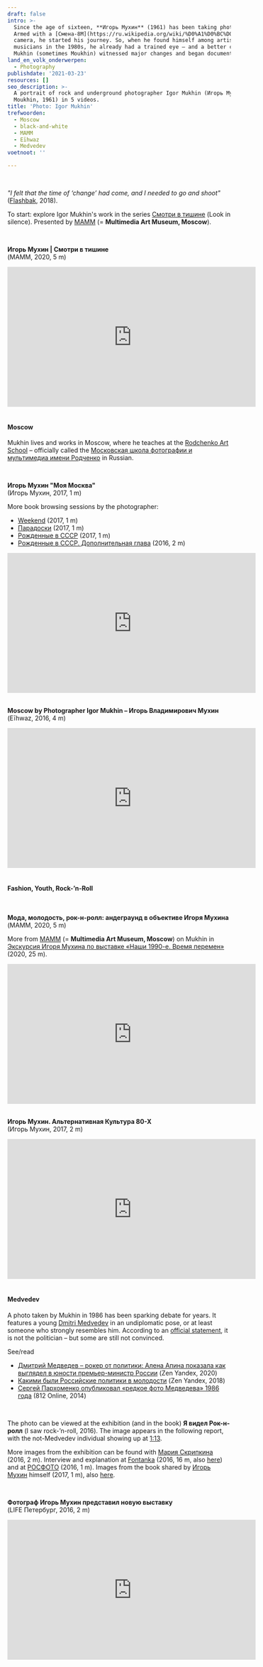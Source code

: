 ```yaml
---
draft: false
intro: >-
  Since the age of sixteen, **Игорь Мухин** (1961) has been taking photographs.
  Armed with a [Смена-8М](https://ru.wikipedia.org/wiki/%D0%A1%D0%BC%D0%B5%D0%BD%D0%B0-8%D0%9C)
  camera, he started his journey. So, when he found himself among artists and
  musicians in the 1980s, he already had a trained eye – and a better camera.
  Mukhin (sometimes Moukhin) witnessed major changes and began documenting them.
land_en_volk_onderwerpen:
  - Photography
publishdate: '2021-03-23'
resources: []
seo_description: >-
  A portrait of rock and underground photographer Igor Mukhin (Игорь Мухин, also
  Moukhin, 1961) in 5 videos.
title: 'Photo: Igor Mukhin'
trefwoorden:
  - Moscow
  - black-and-white
  - MAMM
  - Eīhwaz
  - Medvedev
voetnoot: ''

---
```


<br/>

*"I felt that the time of ‘change’ had come, and I needed to go and shoot"* ([Flashbak](https://flashbak.com/igor-mukhins-photographs-capture-the-underground-rock-scene-in-moscow-and-leningrad-at-the-tail-end-of-the-soviet-union-407848/), 2018).

To start: explore Igor Mukhin's work in the series [Смотри в тишине](https://youtube.com/playlist?list=PLpGDbpvCMqdPFjqj7AL7aHe6pcbUXfkaY) (Look in silence). Presented by [MAMM](http://mamm-mdf.ru/) (= **Multimedia Art Museum, Moscow**).

<br/>

**Игорь Мухин | Смотри в тишине** <br/>
(MAMM, 2020, 5 m)

<iframe width="560" height="315" src="https://www.youtube.com/embed/lGuGhiy1WUE" title="YouTube video player" frameborder="0" allow="accelerometer; autoplay; clipboard-write; encrypted-media; gyroscope; picture-in-picture" allowfullscreen></iframe>

<br/>
<br/>

#### Moscow

Mukhin lives and works in Moscow, where he teaches at the [Rodchenko Art School](https://mdfschool.ru/en/) – officially called the [Московская школа фотографии и мультимедиа имени Родченко](https://ru.wikipedia.org/wiki/%D0%9C%D0%BE%D1%81%D0%BA%D0%BE%D0%B2%D1%81%D0%BA%D0%B0%D1%8F_%D1%88%D0%BA%D0%BE%D0%BB%D0%B0_%D1%84%D0%BE%D1%82%D0%BE%D0%B3%D1%80%D0%B0%D1%84%D0%B8%D0%B8_%D0%B8_%D0%BC%D1%83%D0%BB%D1%8C%D1%82%D0%B8%D0%BC%D0%B5%D0%B4%D0%B8%D0%B0_%D0%B8%D0%BC%D0%B5%D0%BD%D0%B8_%D0%A0%D0%BE%D0%B4%D1%87%D0%B5%D0%BD%D0%BA%D0%BE) in Russian.

<br/>

**Игорь Мухин "Моя Москва"** <br/>
(Игорь Мухин, 2017, 1 m)

More book browsing sessions by the photographer:

- [Weekend](https://youtu.be/lE3Ubjrcn9w) (2017, 1 m)
- [Парадоски](https://youtu.be/vtSFknneo6c) (2017, 1 m)
- [Рожденные в СССР](https://youtu.be/iln2t1jFzPk) (2017, 1 m)
- [Рожденные в СССР. Дополнительная глава](https://youtu.be/kOiAUieghDQ) (2016, 2 m)

<iframe width="560" height="315" src="https://www.youtube.com/embed/whxkYW98eDc" title="YouTube video player" frameborder="0" allow="accelerometer; autoplay; clipboard-write; encrypted-media; gyroscope; picture-in-picture" allowfullscreen></iframe>

<br/>

<br/> 

**Moscow by Photographer Igor Mukhin – Игорь Владимирович Мухин** <br/>
(Eīhwaz, 2016, 4 m)

<iframe width="560" height="315" src="https://www.youtube.com/embed/vqOZJKjgvS0" frameborder="0" allow="accelerometer; autoplay; encrypted-media; gyroscope; picture-in-picture" allowfullscreen></iframe>

<br/>

<br/>

#### Fashion, Youth, Rock-’n-Roll

<br/>

**Мода, молодость, рок-н-ролл: андеграунд в объективе Игоря Мухина** <br/>
(MAMM, 2020, 5 m)

More from [MAMM](https://www.youtube.com/channel/UCujJq4rRKZovkWqdjymJ0_g) (= **Multimedia Art Museum, Moscow**) on Mukhin in [Экскурсия Игоря Мухина по выставке «Наши 1990-е. Время перемен»](https://youtu.be/7enR5arDaJc) (2020, 25 m).

<iframe width="560" height="315" src="https://www.youtube.com/embed/4K7PvC-on3Y" title="YouTube video player" frameborder="0" allow="accelerometer; autoplay; clipboard-write; encrypted-media; gyroscope; picture-in-picture" allowfullscreen></iframe>

<br/>

<br/>

**Игорь Мухин. Альтернативная Культура 80-Х** <br/>
(Игорь Мухин, 2017, 2 m)

<iframe width="560" height="315" src="https://www.youtube.com/embed/15D9dECWWQA" frameborder="0" allow="accelerometer; autoplay; encrypted-media; gyroscope; picture-in-picture" allowfullscreen></iframe>

<br/>

<br/>

#### Medvedev

A photo taken by Mukhin in 1986 has been sparking debate for years. It features a young [Dmitri Medvedev](https://nl.wikipedia.org/wiki/Dmitri_Medvedev) in an undiplomatic pose, or at least someone who strongly resembles him. According to an [official statement](https://www.ntv.ru/novosti/831897/), it is not the politician – but some are still not convinced.

See/read

- [Дмитрий Медведев – рокер от политики: Алена Апина показала как выглядел в юности премьер-министр России](https://zen.yandex.ru/media/id/5ee52c374954b90c587e02cf/dmitrii-medvedev--roker-ot-politiki-alena-apina-pokazala-kak-vygliadel-v-iunosti-premerministr-rossii--5eeaaabbc52f3a3812de0d6a) (Zen Yandex, 2020)
- [Какими были Российские политики в молодости](https://zen.yandex.ru/media/siiir/kakimi-byli-rossiiskie-politiki-v-molodosti-5afd8857581669c2c4e8a900) (Zen Yandex, 2018)
- [Сергей Пархоменко опубликовал «редкое фото Медведева» 1986 года](https://online812.ru/2014/01/16/008/) (812 Online, 2014)

<br/>

The photo can be viewed at the exhibition (and in the book) **Я видел Рок-н-ролл** (I saw rock-’n-roll, 2016). The image appears in the following report, with the not-Medvedev individual showing up at [1:13](https://youtu.be/2cBz9U2w57s?t=73).

More images from the exhibition can be found with [Мария Скрипкина](https://youtu.be/yxXJTydf1Jc) (2016, 2 m). Interview and explanation at [Fontanka](https://youtu.be/JI_vY1vKpQw) (2016, 16 m, also [here](https://www.fontanka.ru/2016/06/30/068/)) and at [РОСФОТО](https://youtu.be/RYuWCPa9sqw) (2016, 1 m). Images from the book shared by [Игорь Мухин](https://youtu.be/oP55Mf40Yes) himself (2017, 1 m), also [here](https://youtu.be/CXp9_pTfpfU).

<br/>

**Фотограф Игорь Мухин представил новую выставку** <br/>
(LIFE Петербург, 2016, 2 m)

<iframe width="560" height="315" src="https://www.youtube.com/embed/2cBz9U2w57s" title="YouTube video player" frameborder="0" allow="accelerometer; autoplay; clipboard-write; encrypted-media; gyroscope; picture-in-picture" allowfullscreen></iframe>
